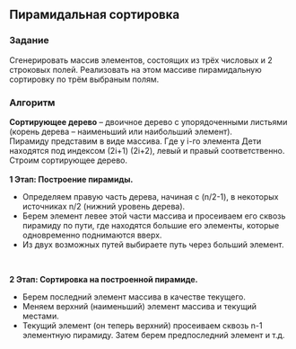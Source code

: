 ## Пирамидальная сортировка
### Задание
Сгенерировать массив элементов, состоящих из трёх числовых и 2 строковых полей. Реализовать на этом массиве пирамидальную сортировку по трём выбраным полям.

### Алгоритм
**Сортирующее дерево** – двоичное дерево с упорядоченными листьями (корень дерева – наименьший или наибольший элемент).<br/>
Пирамиду представим в виде массива. Где у i-го элемента Дети находятся под индексом (2i+1) (2i+2), левый и правый соответственно.<br/>
Строим сортирующее дерево.<br/>
<br/>
**1 Этап: Построение пирамиды.**<br/>
- Определяем правую часть дерева, начиная с (n/2-1), в некоторых источниках n/2 (нижний уровень дерева).<br/>
- Берем элемент левее этой части массива и просеиваем его сквозь пирамиду по пути, где находятся большие его элементы, которые одновременно поднимаются вверх.<br/>
- Из двух возможных путей выбираете путь через больший элемент.<br/>
<br/>

**2 Этап: Сортировка на построенной пирамиде.**<br/>
- Берем последний элемент массива в качестве текущего.<br/>
- Меняем верхний (наименьший) элемент массива и текущий местами.<br/>
- Текущий элемент (он теперь верхний) просеиваем сквозь n-1 элементную пирамиду. Затем берем предпоследний элемент и т.д.<br/>
